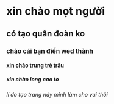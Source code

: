 
<html>
    <head>
     </head>
     <body>
        <h1> xin chào mọt người </h1>
        <h2> có tạo quân đoàn ko </h2>
        <h3> chào cái bạn điến wed thành </h3>
        <h4> xin chào trung trẻ trâu </h4>
        <h5> xin chào long cao to </h5>
        <h6> lí do tạo trang này mình làm cho vui thôi </h6>
       </body>
</html>
